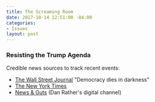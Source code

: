 ```yaml
---
title: The Screaming Room
date: 2017-10-14 12:51:00 -04:00
categories:
- Issues
layout: post
---
```


### Resisting the Trump Agenda

Credible news sources to track recent events:
* [The Wall Street Journal](https://www.wsj.com/) "Democracy dies in darkness"
* [The New York Times](https://www.nytimes.com/)
* [News & Guts](https://www.newsandgutsmedia.com/) (Dan Rather's digital channel)
